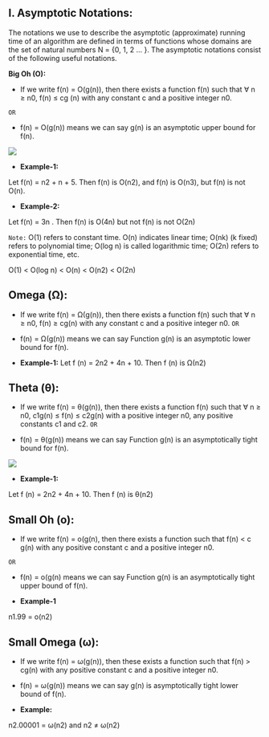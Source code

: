 ## I. Asymptotic Notations:

The notations we use to describe the asymptotic (approximate) running time of an algorithm are defined in terms of functions whose domains are the set of natural numbers 
N = {0, 1, 2 ... }.  The asymptotic notations consist of the following useful notations.


**Big Oh (O):**

 * If we write f(n) = O(g(n)), then there exists a function f(n) such that ∀ n ≥ n0, f(n) ≤ cg (n) with any constant c and a positive integer n0. 

  ```OR```

 * f(n) = O(g(n)) means we can say g(n) is an asymptotic upper bound for f(n).


 ![](https://grdp.co/cdn-cgi/image/width=500,height=500,quality=50,f=auto/https://gs-blog-images.grdp.co/gate-exam/wp-content/uploads/2015/11/27032649/Big-0.png)

 * **Example-1:**

 Let f(n) = n2 + n + 5. Then f(n) is O(n2), and f(n) is O(n3), but f(n) is not O(n).


 * **Example-2:**

 Let f(n) =  3n . Then f(n) is O(4n) but not f(n) is not O(2n)

 ```Note:``` 
 O(1) refers to constant time. O(n) indicates linear time; O(nk) (k fixed) refers to polynomial time; O(log n) is called logarithmic time; O(2n) refers to exponential time, etc.


O(1) < O(log n) < O(n) < O(n2) < O(2n)


## Omega (Ω): 

* If we write f(n) = Ω(g(n)), then there exists a function f(n) such that ∀ n ≥ n0,  f(n) ≥ cg(n) with any constant c and a positive integer n0.   ```OR```

* f(n) = Ω(g(n)) means we can say Function g(n) is an asymptotic lower bound for f(n).


* **Example-1:** Let f (n) = 2n2 + 4n + 10. Then f (n) is Ω(n2)



## Theta (θ):


* If we write f(n) = θ(g(n)), then there exists a function f(n) such that ∀ n ≥ n0,  c1g(n) ≤ f(n) ≤ c2g(n) with a positive integer n0, any positive constants c1 and c2.   ```OR```

* f(n) = θ(g(n)) means we can say Function g(n) is an asymptotically tight bound for f(n).

![](https://grdp.co/cdn-cgi/image/width=500,height=500,quality=50,f=auto/https://gs-blog-images.grdp.co/gate-exam/wp-content/uploads/2015/11/27032649/Big-theta.png)


* **Example-1:**

Let f (n) = 2n2 + 4n + 10. Then f (n) is θ(n2)

## Small Oh (o):  

* If we write f(n) = o(g(n), then there exists a function such that f(n) < c g(n) with any positive constant c and a positive integer n0.

```OR```

* f(n) = o(g(n) means we can say Function g(n) is an asymptotically tight upper bound of f(n).

* **Example-1**

n1.99 = o(n2)

## Small Omega (ω): 

* If we write f(n) = ω(g(n)), then these exists a function such that f(n) > cg(n) with any positive constant c and a positive integer n0.

* f(n) = ω(g(n)) means we can say g(n) is asymptotically tight lower bound of f(n).

* **Example:**

n2.00001 = ω(n2) and n2 ≠ ω(n2)


